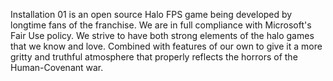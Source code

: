 Installation 01 is an open source Halo FPS game being developed by longtime fans of the franchise. We are in full compliance with Microsoft's Fair Use policy. We strive to have both strong elements of the halo games that we know and love. Combined with features of our own to give it a more gritty and truthful atmosphere that properly reflects the horrors of the Human-Covenant war.
